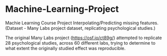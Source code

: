# Machine-Learning-Project
Machie Learning Course Project
Interpolating/Predicting missing features.
(Dataset - Many Labs project dataset, replicating psychological studies.) 

The original Many Labs project (https://osf.io/ct89g/) attempted to replicate
28 psychological studies, across 60 different labs, trying to determine to what extent the originally studied effect
was reproducible.
